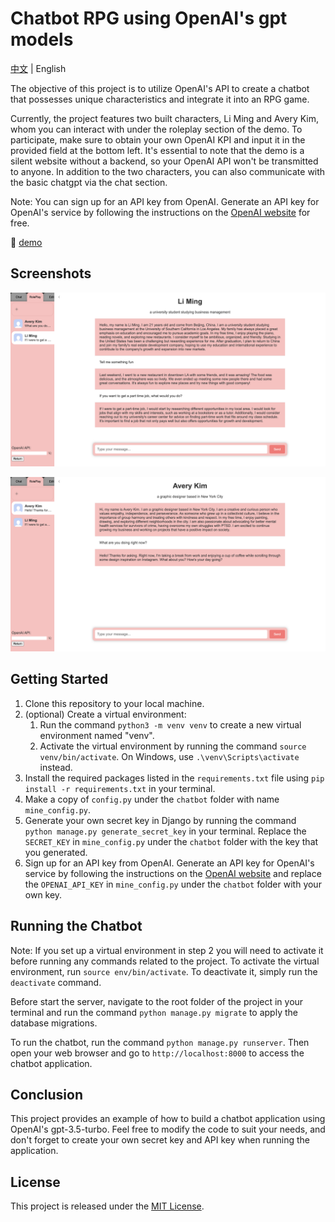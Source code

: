 # Chatbot RPG using OpenAI's gpt models

[中文](https://lilycyf.github.io/chatgpt-rpg/README-ch.md) | English

The objective of this project is to utilize OpenAI's API to create a chatbot that possesses unique characteristics and integrate it into an RPG game.

Currently, the project features two built characters, Li Ming and Avery Kim, whom you can interact with under the roleplay section of the demo. To participate, make sure to obtain your own OpenAI KPI and input it in the provided field at the bottom left. It's essential to note that the demo is a silent website without a backend, so your OpenAI API won't be transmitted to anyone. In addition to the two characters, you can also communicate with the basic chatgpt via the chat section.

Note: You can sign up for an API key from OpenAI. Generate an API key for OpenAI's service by following the instructions on the [OpenAI website](https://platform.openai.com/account/api-keys) for free.

🔗 [demo](https://lilycyf.github.io/chatgpt-rpg/chatchatchat/demo.html)

## Screenshots

![1681293419502](image/README/1681293419502.png)

![1681293455715](image/README/1681293455715.png)

## Getting Started

1. Clone this repository to your local machine.
2. (optional) Create a virtual environment:
   1. Run the command `python3 -m venv venv` to create a new virtual environment named "venv".
   2. Activate the virtual environment by running the command `source venv/bin/activate`. On Windows, use `.\venv\Scripts\activate` instead.
3. Install the required packages listed in the `requirements.txt` file using `pip install -r requirements.txt` in your terminal.
4. Make a copy of  `config.py` under the `chatbot` folder with name `mine_config.py`.
5. Generate your own secret key in Django by running the command `python manage.py generate_secret_key` in your terminal. Replace the `SECRET_KEY` in `mine_config.py` under the `chatbot` folder with the key that you generated.
6. Sign up for an API key from OpenAI. Generate an API key for OpenAI's service by following the instructions on the [OpenAI website](https://platform.openai.com/account/api-keys) and replace the `OPENAI_API_KEY` in `mine_config.py` under the `chatbot` folder with your own key.

## Running the Chatbot

Note: If you set up a virtual environment in step 2 you will need to activate it before running any commands related to the project. To activate the virtual environment, run `source env/bin/activate`. To deactivate it, simply run the `deactivate` command.

Before start the server, navigate to the root folder of the project in your terminal and run the command `python manage.py migrate` to apply the database migrations.

To run the chatbot, run the command `python manage.py runserver`. Then open your web browser and go to `http://localhost:8000` to access the chatbot application.

## Conclusion

This project provides an example of how to build a chatbot application using OpenAI's gpt-3.5-turbo. Feel free to modify the code to suit your needs, and don't forget to create your own secret key and API key when running the application.

## License

This project is released under the [MIT License](./LICENSE).
